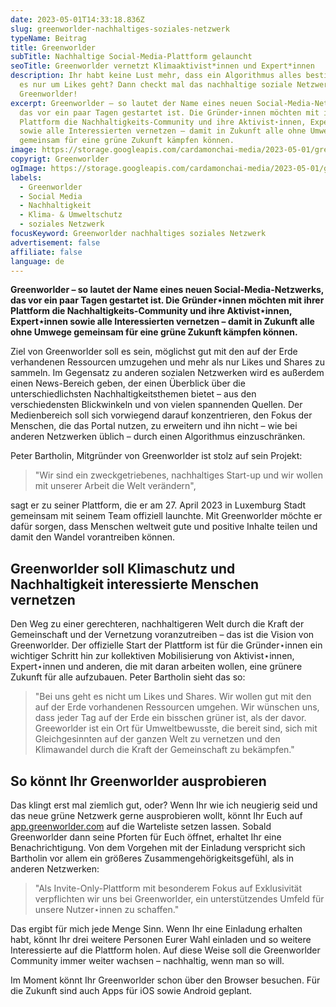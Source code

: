 ```yaml
---
date: 2023-05-01T14:33:18.836Z
slug: greenworlder-nachhaltiges-soziales-netzwerk
typeName: Beitrag
title: Greenworlder
subTitle: Nachhaltige Social-Media-Plattform gelauncht
seoTitle: Greenworlder vernetzt Klimaaktivist*innen und Expert*innen
description: Ihr habt keine Lust mehr, dass ein Algorithmus alles bestimmt und
  es nur um Likes geht? Dann checkt mal das nachhaltige soziale Netzwerk
  Greenworlder!
excerpt: Greenworlder – so lautet der Name eines neuen Social-Media-Netzwerks,
  das vor ein paar Tagen gestartet ist. Die Gründer⋆innen möchten mit ihrer
  Plattform die Nachhaltigkeits-Community und ihre Aktivist⋆innen, Expert⋆innen
  sowie alle Interessierten vernetzen – damit in Zukunft alle ohne Umwege
  gemeinsam für eine grüne Zukunft kämpfen können.
image: https://storage.googleapis.com/cardamonchai-media/2023-05-01/greenworlder-jpg-imagine-08e8a8_3de9b9_1024_768/640.webp
copyrigt: Greenworlder
ogImage: https://storage.googleapis.com/cardamonchai-media/2023-05-01/greenworlder-og-jpeg-imagine-08e8a8_3decbc_2048_1075/640.webp
labels:
  - Greenworlder
  - Social Media
  - Nachhaltigkeit
  - Klima- & Umweltschutz
  - soziales Netzwerk
focusKeyword: Greenworlder nachhaltiges soziales Netzwerk
advertisement: false
affiliate: false
language: de
---
```

**Greenworlder – so lautet der Name eines neuen Social-Media-Netzwerks, das vor ein paar Tagen gestartet ist. Die Gründer⋆innen möchten mit ihrer Plattform die Nachhaltigkeits-Community und ihre Aktivist⋆innen, Expert⋆innen sowie alle Interessierten vernetzen – damit in Zukunft alle ohne Umwege gemeinsam für eine grüne Zukunft kämpfen können.**

Ziel von Greenworlder soll es sein, möglichst gut mit den auf der Erde verhandenen Ressourcen umzugehen und mehr als nur Likes und Shares zu sammeln. Im Gegensatz zu anderen sozialen Netzwerken wird es außerdem einen News-Bereich geben, der einen Überblick über die unterschiedlichsten Nachhaltigkeitsthemen bietet – aus den verschiedensten Blickwinkeln und von vielen spannenden Quellen. Der Medienbereich soll sich vorwiegend darauf konzentrieren, den Fokus der Menschen, die das Portal nutzen, zu erweitern und ihn nicht – wie bei anderen Netzwerken üblich – durch einen Algorithmus einzuschränken.

Peter Bartholin, Mitgründer von Greenworlder ist stolz auf sein Projekt:

> "Wir sind ein zweckgetriebenes, nachhaltiges Start-up und wir wollen mit unserer Arbeit die Welt verändern",

sagt er zu seiner Plattform, die er am 27. April 2023 in Luxemburg Stadt gemeinsam mit seinem Team offiziell launchte. Mit Greenworlder möchte er dafür sorgen, dass Menschen weltweit gute und positive Inhalte teilen und damit den Wandel vorantreiben können.

##  Greenworlder soll Klimaschutz und Nachhaltigkeit interessierte Menschen vernetzen

Den Weg zu einer gerechteren, nachhaltigeren Welt durch die Kraft der Gemeinschaft und der Vernetzung voranzutreiben – das ist die Vision von Greenworlder. Der offizielle Start der Plattform ist für die Gründer⋆innen ein wichtiger Schritt hin zur kollektiven Mobilisierung von Aktivist⋆innen, Expert⋆innen und anderen, die mit daran arbeiten wollen, eine grünere Zukunft für alle aufzubauen. Peter Bartholin sieht das so:

> "Bei uns geht es nicht um Likes und Shares. Wir wollen gut mit den auf der Erde vorhandenen Ressourcen umgehen. Wir wünschen uns, dass jeder Tag auf der Erde ein bisschen grüner ist, als der davor. Greeworlder ist ein Ort für Umweltbewusste, die bereit sind, sich mit Gleichgesinnten auf der ganzen Welt zu vernetzen und den Klimawandel durch die Kraft der Gemeinschaft zu bekämpfen."

## So könnt Ihr Greenworlder ausprobieren

Das klingt erst mal ziemlich gut, oder? Wenn Ihr wie ich neugierig seid und das neue grüne Netzwerk gerne ausprobieren wollt, könnt Ihr Euch auf [app.greenworlder.com](https://app.greenworlder.com/) auf die Warteliste setzen lassen. Sobald Greenworlder dann seine Pforten  für Euch öffnet, erhaltet Ihr eine Benachrichtigung. Von dem Vorgehen mit der Einladung verspricht sich Bartholin vor allem ein größeres Zusammengehörigkeitsgefühl, als in anderen Netzwerken:

> "Als Invite-Only-Plattform mit besonderem Fokus auf Exklusivität verpflichten wir uns bei Greenworlder, ein unterstützendes Umfeld für unsere Nutzer⋆innen zu schaffen."

Das ergibt für mich jede Menge Sinn. Wenn Ihr eine Einladung erhalten habt, könnt Ihr drei weitere Personen Eurer Wahl einladen und so weitere Interessierte auf die Plattform holen. Auf diese Weise soll die Greenworlder Community immer weiter wachsen – nachhaltig, wenn man so will.

Im Moment könnt Ihr Greenworlder schon über den Browser besuchen. Für die Zukunft sind auch Apps für iOS sowie Android geplant.